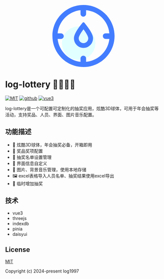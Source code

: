 <p align="center">
    <a href="http://www.form-create.com">
        <svg t="1704902663531" class="icon" viewBox="0 0 1024 1024" version="1.1" xmlns="http://www.w3.org/2000/svg" p-id="4318" width="200" height="200"><path d="M433.230769 630.153846m-275.692307 0a275.692308 275.692308 0 1 0 551.384615 0 275.692308 275.692308 0 1 0-551.384615 0Z" fill="#E2FFFF" p-id="4319"></path><path d="M512 0C228.903385 0 0 228.903385 0 512s228.903385 512 512 512 512-228.903385 512-512S795.096615 0 512 0z m42.968615 938.653538V883.396923c0-27.608615-21.464615-46.040615-46.040615-46.040615-24.536615 0-46.040615 21.504-46.040615 46.08v55.21723c-196.450462-21.464615-356.036923-181.090462-377.540923-377.540923H140.603077c24.536615 0 46.040615-21.504 46.040615-46.08 0-24.536615-21.504-46.001231-46.08-46.00123H85.385846c18.392615-199.522462 178.018462-362.220308 377.540923-383.684923v61.36123c0 24.576 21.504 46.08 46.08 46.08 24.536615 0 46.001231-21.504 46.001231-46.08V85.346462c202.594462 21.464615 365.292308 181.090462 383.684923 383.684923h-61.361231c-27.648 0-46.08 18.392615-46.08 46.040615 0 24.536615 21.504 46.040615 46.08 46.040615h61.361231c-21.464615 199.522462-184.162462 359.148308-383.684923 377.540923z" fill="#437DFF" p-id="4320"></path><path d="M499.396923 291.170462a19.692308 19.692308 0 0 1 25.245539 0.039384l2.520615 2.520616 9.964308 12.169846C625.427692 414.208 669.538462 495.340308 669.538462 549.218462 669.538462 637.44 599.04 708.923077 512 708.923077s-157.538462-71.483077-157.538462-159.704615c0-49.900308 37.809231-123.155692 113.506462-219.72677l18.904615-23.630769 9.964308-12.130461a19.692308 19.692308 0 0 1 2.599385-2.56z m12.603077 110.434461l-9.570462 13.075692-13.23323 18.747077-11.815385 17.644308C447.763692 496.679385 433.230769 530.313846 433.230769 549.218462c0 44.937846 35.524923 80.935385 78.769231 80.935384 43.244308 0 78.769231-35.997538 78.769231-80.935384 0-16.305231-11.027692-43.992615-33.437539-81.053539l-10.318769-16.462769a790.843077 790.843077 0 0 0-11.697231-17.565539l-13.115077-18.668307-10.200615-13.863385z" fill="#437DFF" p-id="4321"></path></svg>
    </a>
</p>

# log-lottery 🚀🚀🚀🚀

[![MIT](https://img.shields.io/badge/License-MIT-yellow.svg)](https://github.com/LOG1997/log-lottery)
[![github](https://img.shields.io/badge/Author-log1997-blue.svg)](https://github.com/log1997)
[![vue3](https://img.shields.io/badge/VUE-3.0-green.svg)](https://github.com/log1997)

log-lottery是一个可配置可定制化的抽奖应用，炫酷3D球体，可用于年会抽奖等活动，支持奖品、人员、界面、图片音乐配置。

## 功能描述

- 🕍 炫酷3D球体，年会抽奖必备，开箱即用
- 🎁 奖品奖项配置
- 👱 抽奖名单设置管理
- 🛞 界面信息自定义
- 🎼 图片、背景音乐管理，使用本地存储
- 🖼️ excel表格导入人员名单、抽奖结果使用excel导出
- 🎈 临时增加抽奖

## 技术

- vue3
- threejs
- indexdb
- pinia
- daisyui

## License

[MIT](http://opensource.org/licenses/MIT)

Copyright (c) 2024-present log1997